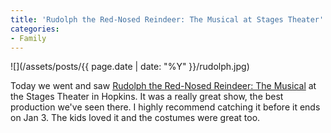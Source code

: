```yaml
---
title: 'Rudolph the Red-Nosed Reindeer: The Musical at Stages Theater'
categories:
- Family
---
```


![](/assets/posts/{{ page.date | date: "%Y" }}/rudolph.jpg)
  



Today we went and saw [Rudolph the Red-Nosed Reindeer: The Musical](http://www.stagestheatre.org/upcoming-shows/02/19/2014/rudolph-red-nosed-reindeer-musical) at the Stages Theater in Hopkins. It was a really great show, the best production we've seen there. I highly recommend catching it before it ends on Jan 3. The kids loved it and the costumes were great too.
